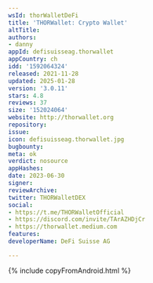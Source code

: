 ```yaml
---
wsId: thorWalletDeFi
title: 'THORWallet: Crypto Wallet'
altTitle: 
authors:
- danny
appId: defisuisseag.thorwallet
appCountry: ch
idd: '1592064324'
released: 2021-11-28
updated: 2025-01-28
version: '3.0.11'
stars: 4.8
reviews: 37
size: '152024064'
website: http://thorwallet.org
repository: 
issue: 
icon: defisuisseag.thorwallet.jpg
bugbounty: 
meta: ok
verdict: nosource
appHashes: 
date: 2023-06-30
signer: 
reviewArchive: 
twitter: THORWalletDEX
social:
- https://t.me/THORWalletOfficial
- https://discord.com/invite/TArAZHDjCr
- https://thorwallet.medium.com
features: 
developerName: DeFi Suisse AG

---
```


{% include copyFromAndroid.html %}
